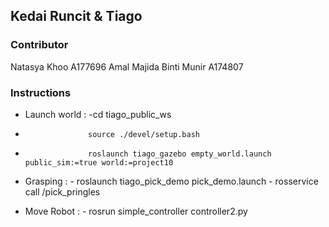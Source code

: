 ## Kedai Runcit & Tiago

### Contributor 
Natasya Khoo A177696
Amal Majida Binti Munir A174807

### Instructions 
- Launch world : 
                   -cd tiago_public_ws
-                   source ./devel/setup.bash
-                   roslaunch tiago_gazebo empty_world.launch public_sim:=true world:=project10
                 
- Grasping :     - roslaunch tiago_pick_demo pick_demo.launch
                 - rosservice call /pick_pringles
                 
- Move Robot :   - rosrun simple_controller controller2.py

